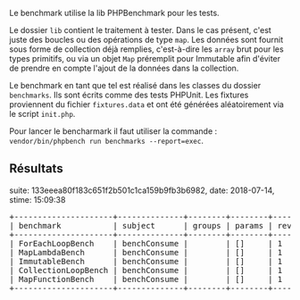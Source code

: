 Le benchmark utilise la lib PHPBenchmark pour les tests.

Le dossier `lib` contient le traitement à tester. Dans le cas présent, c'est juste des boucles ou des opérations de type `map`. Les données sont fournit sous forme de collection déjà remplies, c'est-à-dire les `array` brut pour les types primitifs, ou via un objet `Map` préremplit pour Immutable afin d'éviter de prendre en compte l'ajout de la données dans la collection.

Le benchmark en tant que tel est réalisé dans les classes du dossier `benchmarks`. Ils sont écrits comme des tests PHPUnit. Les fixtures proviennent du fichier `fixtures.data` et ont été générées aléatoirement via le script `init.php`.

Pour lancer le bencharmark il faut utiliser la commande : `vendor/bin/phpbench run benchmarks --report=exec`.

## Résultats

suite: 133eeea80f183c651f2b501c1ca159b9fb3b6982, date: 2018-07-14, stime: 15:09:38

<pre>
+---------------------+--------------+--------+--------+------+-----+------------+-----------------+-----------------+-----------------+-----------------+---------+--------+-----------+
| benchmark           | subject      | groups | params | revs | its | mem_peak   | best            | mean            | mode            | worst           | stdev   | rstdev | diff      |
+---------------------+--------------+--------+--------+------+-----+------------+-----------------+-----------------+-----------------+-----------------+---------+--------+-----------+
| ForEachLoopBench    | benchConsume |        | []     | 1    | 1   | 2,060,048b | 610.000μs       | 610.000μs       | 610.000μs       | 610.000μs       | 0.000μs | 0.00%  | 1.50x     |
| MapLambdaBench      | benchConsume |        | []     | 1    | 1   | 2,060,608b | 407.000μs       | 407.000μs       | 407.000μs       | 407.000μs       | 0.000μs | 0.00%  | 1.00x     |
| ImmutableBench      | benchConsume |        | []     | 1    | 1   | 8,544,760b | 2,691,577.000μs | 2,691,577.000μs | 2,691,577.000μs | 2,691,577.000μs | 0.000μs | 0.00%  | 6,613.21x |
| CollectionLoopBench | benchConsume |        | []     | 1    | 1   | 3,403,408b | 22,342.000μs    | 22,342.000μs    | 22,342.000μs    | 22,342.000μs    | 0.000μs | 0.00%  | 54.89x    |
| MapFunctionBench    | benchConsume |        | []     | 1    | 1   | 2,060,440b | 952.000μs       | 952.000μs       | 952.000μs       | 952.000μs       | 0.000μs | 0.00%  | 2.34x     |
+---------------------+--------------+--------+--------+------+-----+------------+-----------------+-----------------+-----------------+-----------------+---------+--------+-----------+
</pre>
